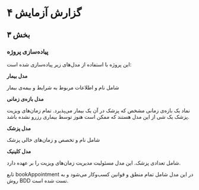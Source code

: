 # گزارش آزمایش ۴ 

## بخش ۳
### پیاده‌سازی پروژه
این پروژه با استفاده از مدل‌های زیر پیاده‌سازی شده است:

<b> مدل بیمار </b>

شامل نام و اطلاعات مربوط به شرایط و بیمه‌ی بیمار


<b> مدل بازه‌ی زمانی </b>

نماد یک بازه‌ی زمانی مشخص که پزشک در آن یک بیمار می‌پذیرد. تمام زمان‌های ویزیت پزشک یک شی از این مدل هستند که ممکن است هنوز توسط بیماری رزرو نشده باشد.

<b> مدل پزشک </b>

شامل نام و تخصص و زمان‌های خالی پزشک

<b> مدل کلینیک </b>

شامل تعدادی پزشک. این مدل مسئولیت مدیریت زمان‌های ویزیت را بر عهده دارد.

تابع bookAppointment در این مدل شامل تمام منطق و قوانین کسب‌وکار می‌شود و به روش BDD تست شده است.

